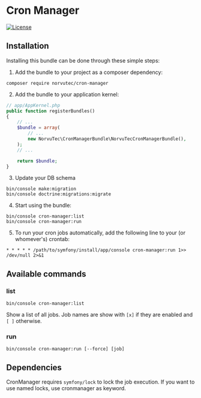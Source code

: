 Cron Manager
===========

[![License](https://img.shields.io/badge/license-MIT-blue.svg?style=flat-square)](LICENSE)

Installation
------------

Installing this bundle can be done through these simple steps:

1. Add the bundle to your project as a composer dependency:
```shell
composer require norvutec/cron-manager
```

2. Add the bundle to your application kernel:
```php
// app/AppKernel.php
public function registerBundles()
{
    // ...
    $bundle = array(
        // ...
        new NorvuTec\CronManagerBundle\NorvuTecCronManagerBundle(),
    );
    // ...

    return $bundle;
}
```

3. Update your DB schema
```shell
bin/console make:migration
bin/console doctrine:migrations:migrate
```

4. Start using the bundle:
```shell
bin/console cron-manager:list
bin/console cron-manager:run
```

5. To run your cron jobs automatically, add the following line to your (or whomever's) crontab:
```
* * * * * /path/to/symfony/install/app/console cron-manager:run 1>> /dev/null 2>&1
```

Available commands
------------------

### list
```shell
bin/console cron-manager:list
```
Show a list of all jobs. Job names are show with ```[x]``` if they are enabled and ```[ ]``` otherwise.

### run
```shell
bin/console cron-manager:run [--force] [job]
```

Dependencies
------------------

CronManager requires ``symfony/lock`` to lock the job execution. 
If you want to use named locks, use cronmanager as keyword.